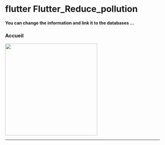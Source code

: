<h1> flutter Flutter_Reduce_pollution </h1>
<h4> You can change the information and link it to the databases ...</h4> 
<h3>Accueil</h3>
<img src="https://github.com/abenkoula71/Flutter-caffee-d/blob/main/Screenshot_1643032183.png" width="300" /> <hr>
